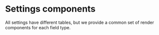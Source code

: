# Settings components

All settings have different tables, but we provide 
a common set of render components for each field type.